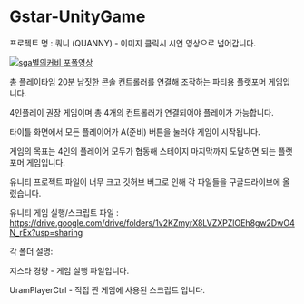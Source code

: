 # Gstar-UnityGame

프로젝트 명 : 쿼니 (QUANNY) - 이미지 클릭시 시연 영상으로 넘어갑니다.

[![sga별의커비 포폴영상](https://img.youtube.com/vi/SLJ24C1jtCc/0.jpg)](https://youtu.be/SLJ24C1jtCc?t=0s)

총 플레이타임 20분 남짓한 콘솔 컨트롤러를 연결해 조작하는 파티용 플랫포머 게임입니다.

4인플레이 권장 게임이며 총 4개의 컨트롤러가 연결되어야 플레이가 가능합니다.

타이틀 화면에서 모든 플레이어가 A(준비) 버튼을 눌러야 게임이 시작됩니다.

게임의 목표는 4인의 플레이어 모두가 협동해 스테이지 마지막까지 도달하면 되는 플랫포머 게임입니다.

유니티 프로젝트 파일이 너무 크고 깃허브 버그로 인해 각 파일들을 구글드라이브에 올렸습니다.

유니티 게임 실행/스크립트 파일 : https://drive.google.com/drive/folders/1v2KZmyrX8LVZXPZlOEh8gw2DwO4N_rEx?usp=sharing

각 폴더 설명:

지스타 경량 - 게임 실행 파일입니다.

UramPlayerCtrl - 직접 짠 게임에 사용된 스크립트 입니다.


